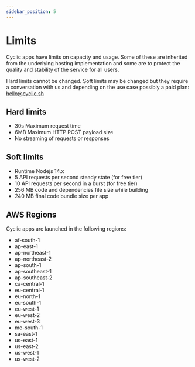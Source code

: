 ```yaml
---
sidebar_position: 5
---
```


# Limits

Cyclic apps have limits on capacity and usage. Some of these are inherited from the underlying hosting implementation and some are to protect the quality and stability of the service for all users.

Hard limits cannot be changed. Soft limits may be changed but they require a conversation with us and depending on the use case possibly a paid plan: <hello@cyclic.sh>

## Hard limits

- 30s Maximum request time
- 6MB Maximum HTTP POST payload size
- No streaming of requests or responses

## Soft limits

- Runtime Nodejs 14.x
- 5 API requests per second steady state (for free tier)
- 10 API requests per second in a burst (for free tier)
- 256 MB code and dependencies file size while building
- 240 MB final code bundle size per app

## AWS Regions

Cyclic apps are launched in the following regions:

- af-south-1
- ap-east-1
- ap-northeast-1
- ap-northeast-2
- ap-south-1
- ap-southeast-1
- ap-southeast-2
- ca-central-1
- eu-central-1
- eu-north-1
- eu-south-1
- eu-west-1
- eu-west-2
- eu-west-3
- me-south-1
- sa-east-1
- us-east-1
- us-east-2
- us-west-1
- us-west-2

